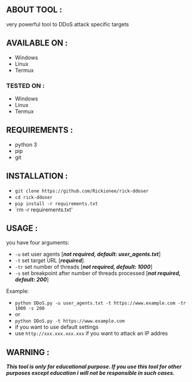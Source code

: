 ## ABOUT TOOL :

very powerful tool to DDoS attack specific targets

## AVAILABLE ON :

* Windows
* Linux
* Termux

### TESTED ON :

* Windows
* Linux
* Termux

## REQUIREMENTS :

* python 3
* pip
* git

## INSTALLATION :

* `git clone https://github.com/Rickionee/rick-ddoser`
* `cd rick-ddoser`
* `pip install -r requirements.txt`
* `rm -r requirements.txt'

## USAGE :
you have four arguments:
* `-u` set user agents [***not required, default: user_agents.txt***]
* `-t` set target URL [***required***]
* `-tr` set number of threads [***not required, default: 1000***]
* `-s` set breakpoint after number of threads processed [***not required, default: 200***]

Example:
- `python DDoS.py -u user_agents.txt -t https://www.example.com -tr 1000 -s 200`
- or
- `python DDoS.py -t https://www.example.com`
- if you want to use default settings
- use `http://xxx.xxx.xxx.xxx` if you want to attack an IP addres

## WARNING :
***This tool is only for educational purpose. If you use this tool for other purposes except education i will not be responsible in such cases.***
